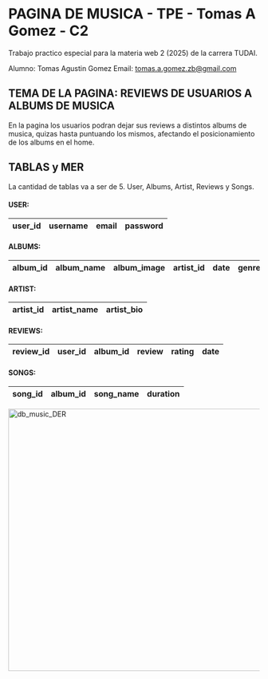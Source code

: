 # PAGINA DE MUSICA - TPE - Tomas A Gomez - C2

Trabajo practico especial para la materia web 2 (2025) de la carrera TUDAI.

Alumno: Tomas Agustin Gomez
Email: tomas.a.gomez.zb@gmail.com

## TEMA DE LA PAGINA: REVIEWS DE USUARIOS A ALBUMS DE MUSICA

En la pagina los usuarios podran dejar sus reviews a distintos albums de musica,
quizas hasta puntuando los mismos, afectando el posicionamiento de los albums en el home.

## TABLAS y MER

La cantidad de tablas va a ser de 5. User, Albums, Artist, Reviews y Songs.

#### USER:
| user_id | username | email | password |
|---------|----------|-------|----------|
#### ALBUMS:
| album_id | album_name | album_image | artist_id | date | genre |
|----------|------------|-------------|-----------|------|-------|
#### ARTIST:
| artist_id | artist_name | artist_bio |
|-----------|-------------|------------|
#### REVIEWS:
| review_id | user_id | album_id | review | rating | date |
|-----------|---------|----------|--------|--------|------|
#### SONGS:
| song_id | album_id | song_name | duration |
|---------|----------|-----------|----------|

<img width="1057" height="526" alt="db_music_DER" src="https://github.com/user-attachments/assets/10a79f45-a854-4ac8-83c8-37b696edbd7f" />


